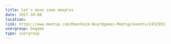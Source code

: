 ```yaml
---
title: Let`s move some meeples
date: 2017-10-08
location: 
link: https://www.meetup.com/Mannheim-Boardgames-Meetup/events/243255575/
usergroup: bogama
type: usergroup
---
```

